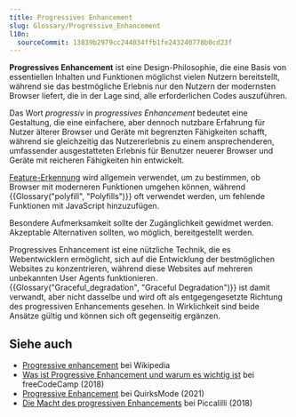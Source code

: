 ```yaml
---
title: Progressives Enhancement
slug: Glossary/Progressive_Enhancement
l10n:
  sourceCommit: 13839b2979cc244034ffb1fe243240778b0cd23f
---
```


**Progressives Enhancement** ist eine Design-Philosophie, die eine Basis von essentiellen Inhalten und Funktionen möglichst vielen Nutzern bereitstellt, während sie das bestmögliche Erlebnis nur den Nutzern der modernsten Browser liefert, die in der Lage sind, alle erforderlichen Codes auszuführen.

Das Wort _progressiv_ in _progressives Enhancement_ bedeutet eine Gestaltung, die eine einfachere, aber dennoch nutzbare Erfahrung für Nutzer älterer Browser und Geräte mit begrenzten Fähigkeiten schafft, während sie gleichzeitig das Nutzererlebnis zu einem ansprechenderen, umfassender ausgestatteten Erlebnis für Benutzer neuerer Browser und Geräte mit reicheren Fähigkeiten hin entwickelt.

[Feature-Erkennung](/de/docs/Learn_web_development/Extensions/Testing/Feature_detection) wird allgemein verwendet, um zu bestimmen, ob Browser mit moderneren Funktionen umgehen können, während {{Glossary("polyfill", "Polyfills")}} oft verwendet werden, um fehlende Funktionen mit JavaScript hinzuzufügen.

Besondere Aufmerksamkeit sollte der Zugänglichkeit gewidmet werden. Akzeptable Alternativen sollten, wo möglich, bereitgestellt werden.

Progressives Enhancement ist eine nützliche Technik, die es Webentwicklern ermöglicht, sich auf die Entwicklung der bestmöglichen Websites zu konzentrieren, während diese Websites auf mehreren unbekannten User Agents funktionieren. {{Glossary("Graceful_degradation", "Graceful Degradation")}} ist damit verwandt, aber nicht dasselbe und wird oft als entgegengesetzte Richtung des progressiven Enhancements gesehen. In Wirklichkeit sind beide Ansätze gültig und können sich oft gegenseitig ergänzen.

## Siehe auch

- [Progressive enhancement](https://en.wikipedia.org/wiki/Progressive_enhancement) bei Wikipedia
- [Was ist Progressive Enhancement und warum es wichtig ist](https://www.freecodecamp.org/news/what-is-progressive-enhancement-and-why-it-matters-e80c7aaf834a/) bei freeCodeCamp (2018)
- [Progressive Enhancement](https://www.quirksmode.org/blog/archives/2021/02/progressive_enh_1.html) bei QuirksMode (2021)
- [Die Macht des progressiven Enhancements](https://archive.hankchizljaw.com/wrote/the-power-of-progressive-enhancement/) bei Piccalilli (2018)
